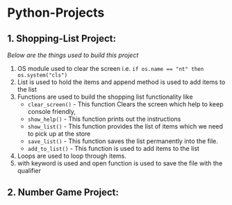 # Python-Projects

## 1. Shopping-List Project: 
*Below are the things used to build this project*
1. OS module used to clear the screen i.e. `if os.name == "nt" then os.system("cls")`
2. List is used to hold the items and append method is used to add items to the list
3. Functions are used to build the shopping list functionality like 
   *  `clear_screen()` - This function Clears the screen which help to keep console friendly, 
   *  `show_help()`    - This function prints out the instructions
   *  `show_list()`    - This function provides the list of items which we need to pick up at the store
   *  `save_list()`    - This function saves the list permanently into the file.
   *  `add_to_list()`  - This function is used to add items to the list
4. Loops are used to loop through items.
5. with keyword is used and open function is used to save the file with the qualifier

## 2. Number Game Project:
